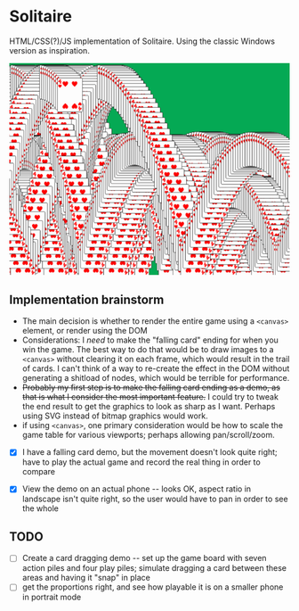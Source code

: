 # Solitaire

HTML/CSS(?)/JS implementation of Solitaire. Using the classic Windows version as inspiration.

![falling cards](https://github.com/endemic/solitaire/blob/1fbe19005b8a621961f3402878898fdda7ccd470/images/falling_cards.gif)

## Implementation brainstorm

* The main decision is whether to render the entire game using a `<canvas>` element, or render using the DOM
* Considerations: I _need_ to make the "falling card" ending for when you win the game. The best way to do that would be to draw images to a `<canvas>` without clearing it on each frame, which would result in the trail of cards. I can't think of a way to re-create the effect in the DOM without generating a shitload of nodes, which would be terrible for performance.
* ~~Probably my first step is to make the falling card ending as a demo, as that is what I consider the most important feature.~~ I could try to tweak the end result to get the graphics to look as sharp as I want. Perhaps using SVG instead of bitmap graphics would work.
* if using `<canvas>`, one primary consideration would be how to scale the game table for various viewports; perhaps allowing pan/scroll/zoom.


- [x] I have a falling card demo, but the movement doesn't look quite right; have to play the actual game and record the real thing in order to compare
- [x] View the demo on an actual phone -- looks OK, aspect ratio in landscape isn't quite right, so the user would have to pan in order to see the whole


## TODO

- [ ] Create a card dragging demo -- set up the game board with seven action piles and four play piles; simulate dragging a card between these areas and having it "snap" in place
- [ ] get the proportions right, and see how playable it is on a smaller phone in portrait mode
